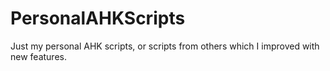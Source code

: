 # PersonalAHKScripts
Just my personal AHK scripts, or scripts from others which I improved with new features.
